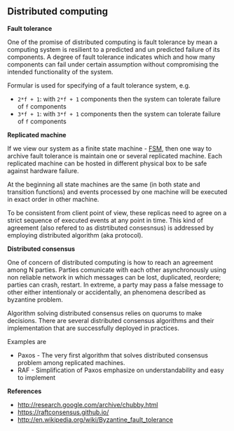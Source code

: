 ## Distributed computing

**Fault tolerance**

One of the promise of distributed computing is fault tolerance by mean a computing system is resilient to a predicted and un predicted failure of its components. A degree of fault tolerance indicates which and how many components can fail under certain assumption without compromising the intended functionality of the system.

Formular is used for specifying of a fault tolerance system, e.g.

* `2*f + 1`: with `2*f + 1` components then the system can tolerate failure of `f` components
* `3*f + 1`: with `3*f + 1` components then the system can tolerate failure of `f` components

**Replicated machine**

If we view our system as a finite state machine - [FSM](http://en.wikipedia.org/wiki/Finite-state_machine), then one way to archive fault tolerance is maintain one or several replicated machine. Each replicated machine can be hosted in different physical box to be safe against hardware failure.

At the beginning all state machines are the same (in both state and transition functions) and events processed by one machine will be executed in exact order in other machine. 

To be consistent from client point of view, these replicas need to agree on a strict sequence of executed events at any point in time. This kind of agreement (also refered to as distrtibuted consesnsus) is addressed by employing distributed algorithm (aka protocol).

**Distributed consensus**

One of concern of distributed computing is how to reach an agreement among N parties. Parties comunicate with each other asynchronously using non reliable network in which messages can be lost, duplicated, reordere; parties can crash, restart. In extreme, a party may pass a false message to other either intentionaly or accidentally, an phenomena described as byzantine problem.

Algorithm solving distributed consensus relies on quorums to make decisions. There are several distributed consensus algorithms and their implementation that are successfully deployed in practices.

Examples are

* Paxos - The very first algorithm that solves distributed consensus problem among replicated machines.
* RAF - Simplification of Paxos emphasize on understandability and easy to implement

**References**

* http://research.google.com/archive/chubby.html
* https://raftconsensus.github.io/
* http://en.wikipedia.org/wiki/Byzantine_fault_tolerance


